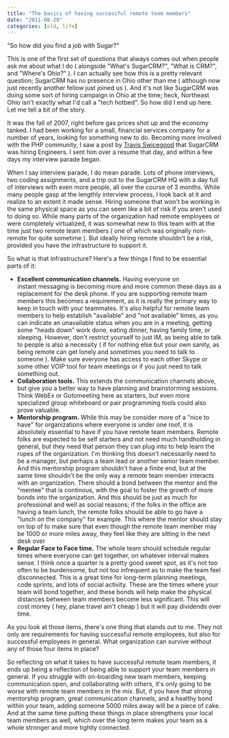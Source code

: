 ```yaml
---
title: "The basics of having successful remote team members"
date: "2011-08-29"
categories: [old, life]
---
```


"So how did you find a job with Sugar?"

This is one of the first set of questions that always comes out when people ask me about what I do ( alongside "What's SugarCRM?", "What is CRM?", and "Where's Ohio?" ). I can actually see how this is a pretty relevant question; SugarCRM has no presence in Ohio other than me ( although now just recently another fellow just joined us ). And it's not like SugarCRM was doing some sort of hiring campaign in Ohio at the time; heck, Northeast Ohio isn't exactly what I'd call a "tech hotbed". So how did I end up here. Let me tell a bit of the story.

It was the fall of 2007, right before gas prices shot up and the economy tanked. I had been working for a small, financial services company for a number of years, looking for something new to do. Becoming more involved with the PHP community, I saw a post by [Travis Swicegood](http://www.travisswicegood.com/) that SugarCRM was hiring Engineers. I sent him over a resume that day, and within a few days my interview parade began.

When I say interview parade, I do mean parade. Lots of phone interviews, two coding assignments, and a trip out to the SugarCRM HQ with a day full of interviews with even more people, all over the course of 3 months. While many people gasp at the lengthly interview process, I look back at it and realize to an extent it made sense. Hiring someone that won't be working in the same physical space as you can seem like a bit of risk if you aren't used to doing so. While many parts of the organization had remote employees or were completely virtualized, it was somewhat new to this team with at the time just two remote team members ( one of which was originally non-remote for quite sometime ). But ideally hiring remote shouldn't be a risk, provided you have the infrastructure to support it.

So what is that infrastructure? Here's a few things I find to be essential parts of it:

- **Excellent communication channels.** Having everyone on instant messaging is becoming more and more common these days as a replacement for the desk phone. If you are supporting remote team members this becomes a requirement, as it is really the primary way to keep in touch with your teammates. It's also helpful for remote team members to help establish "available" and "not available" times, as you can indicate an unavailable status when you are in a meeting, getting some "heads down" work done, eating dinner, having family time, or sleeping. However, don't restrict yourself to just IM, as being able to talk to people is also a necessity ( if for nothing else but your own sanity, as being remote can get lonely and sometimes you need to talk to someone ). Make sure everyone has access to each other Skype or some other VOIP tool for team meetings or if you just need to talk something out.
- **Collaboration tools.** This extends the communication channels above, but give you a better way to have planning and brainstorming sessions. Think WebEx or Gotomeeting here as starters, but even more specialized group whiteboard or pair programming tools could also prove valuable.
- **Mentorship program.** While this may be consider more of a "nice to have" for organizations where everyone is under one roof, it is absolutely essential to have if you have remote team members. Remote folks are expected to be self starters and not need much handholding in general, but they need that person they can plug into to help learn the ropes of the organization. I'm thinking this doesn't necessarily need to be a manager, but perhaps a team lead or another senior team member. And this mentorship program shouldn't have a finite end, but at the same time shouldn't be the only way a remote team member interacts with an organization. There should a bond between the mentor and the "mentee" that is continous, with the goal to foster the growth of more bonds into the organization. And this should be just as much for professional and well as social reasons; if the folks in the office are having a team lunch, the remote folks should be able to go have a "lunch on the company" for example. This where the mentor should stay on top of to make sure that even though the remote team member may be 1000 or more miles away, they feel like they are sitting in the next desk over
- **Regular Face to Face time.** The whole team should schedule regular times where everyone can get together, on whatever interval makes sense. I think once a quarter is a pretty good sweet spot, as it's not too often to be burdensome, but not too infrequent as to make the team feel disconnected. This is a great time for long-term planning meetings, code sprints, and lots of social activity. These are the times where your team will bond together, and these bonds will help make the physical distances between team members become less significant. This will cost money ( hey, plane travel ain't cheap ) but it will pay dividends over time.

As you look at those items, there's one thing that stands out to me. They not only are requirements for having successful remote employees, but also for successful employees in general. What organization can survive without any of those four items in place?

So reflecting on what it takes to have successful remote team members, it ends up being a reflection of being able to support your team members in general. If you struggle with on-boarding new team members, keeping communication open, and collaborating with others, it's only going to be worse with remote team members in the mix. But, if you have that strong mentorship program, great communication channels, and a healthy bond within your team, adding someone 5000 miles away will be a piece of cake. And at the same time putting these things in place strengthens your local team members as well, which over the long term makes your team as a whole stronger and more tightly connected.
